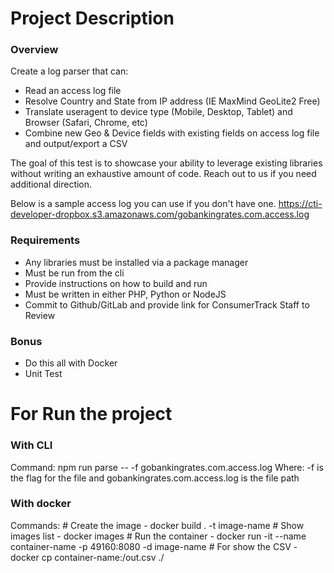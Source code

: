 # Project Description
### Overview ###
Create a log parser that can:
 - Read an access log file
 - Resolve Country and State from IP address (IE MaxMind GeoLite2 Free)
 - Translate useragent to device type (Mobile, Desktop, Tablet) and Browser (Safari, Chrome, etc)
 - Combine new Geo & Device fields with existing fields on access log file and output/export a CSV

The goal of this test is to showcase your ability to leverage existing libraries without writing an exhaustive amount of code. Reach out to us if you need additional direction.

Below is a sample access log you can use if you don't have one.
https://cti-developer-dropbox.s3.amazonaws.com/gobankingrates.com.access.log
 
### Requirements ###
 - Any libraries must be installed via a package manager
 - Must be run from the cli
 - Provide instructions on how to build and run
 - Must be written in either PHP, Python or NodeJS
 - Commit to Github/GitLab and provide link for ConsumerTrack Staff to Review
 
### Bonus ###
 - Do this all with Docker
 - Unit Test

# For Run the project #
### With CLI ###
Command: npm run parse -- -f gobankingrates.com.access.log
Where: -f is the flag for the file and gobankingrates.com.access.log is the file path
### With docker ###
Commands:
    # Create the image
    - docker build . -t image-name 
    # Show images list
    - docker images
    # Run the container
    - docker run -it --name container-name -p 49160:8080 -d image-name
    # For show the CSV
    - docker cp container-name:/out.csv ./

